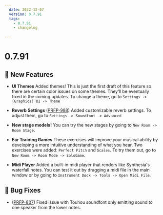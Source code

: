 ```yaml
---
  date: 2022-12-07
  version: 0.7.91
  tags:
    - 0.7.91
    - changelog
  
---
```


# 0.7.91

## :rocket: New Features
- **UI Themes** Added themes! This is just the first draft of this feature so there are certain color issues on some themes. They'll be eventually fixed in the coming updates. To change a theme, go to `Settings -> (Graphics) UI -> Theme`

- **Reverb Settings** ([PRFP-988](https://pianorhythm.myjetbrains.com/youtrack/issue/PRFP-988)) Added customizable reverb settings. To adjust them, go to `Settings -> Soundfont -> Advanced`

- **New stage models!** You can try the new stages by going to `New Room -> Room Stage`.

- **Ear Training Games** These exercises will improve your musical ability by developing a more intuitive understanding of what you hear. Two exercises were added: `Perfect Pitch` and `Scales`. To try them out, go to `New Room -> Room Mode -> SoloGame`.

- **Midi Player** Added a built-in midi player that renders like Synthesia's waterfall notes. You can test it out by dragging a midi file in the main window or by going to `Instrument Dock -> Tools -> Open Midi File`.

## :bug: Bug Fixes
- ([PRFP-807](https://pianorhythm.myjetbrains.com/youtrack/issue/PRFP-807)) Fixed issue with Touhou soundfont only emitting sound to one speaker from the lower notes.
